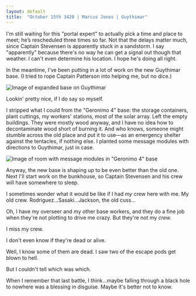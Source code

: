 ```yaml
---
layout: default
title:  "October 15th 3420 | Marcus Jones | Guythimar"
---
```


<p>I'm still waiting for this "portal expert" to actually pick a time and place to meet; he’s rescheduled three times so far. Not that the delays matter much, since Captain Stevensen is apparently stuck in a sandstorm. I say "apparently" because there's no way he can get a signal out though that weather. I can't even determine his location. I hope he's doing all right.</p>

<p>In the meantime, I've been putting in a lot of work on the new Guythimar base. (I tried to rope Captain Patterson into helping me, but no dice.)</p>

![Image of expanded base on Guythimar](https://nms-seventh-fleet.github.io/images/jones_3420-10-15_001.png)

<p>Lookin' pretty nice, if I do say so myself.</p>

<p>I stripped what I could from the "Geronimo 4" base: the storage containers, plant cuttings, my workers' stations, most of the solar array. Left the empty buildings. They were mostly wood anyway, and I have no idea how to decontaminate wood short of burning it. And who knows, someone might stumble across the old place and put it to use—as an emergency shelter against the tentacles, if nothing else. I planted some message modules with directions to Guythimar, just in case.</p>

![Image of room with message modules in "Geronimo 4" base](https://nms-seventh-fleet.github.io/images/jones_3420-10-15_002.png)

<p>Anyway, the new base is shaping up to be even better than the old one. Next I'll start work on the bunkhouse, so Captain Stevensen and his crew will have somewhere to sleep.</p>

<p>I sometimes wonder what it would be like if I had <i>my</i> crew here with me. My old crew. Rodriguez...Sasaki...Jackson, the old cuss...</p>

<p>Oh, I have my overseer and my other base workers, and they do a fine job when they're not plotting to drive me crazy. But they're not my <i>crew.</i></p>

<p>I miss my crew.</p>

<p>I don't even know if they're dead or alive.</p>

<p>Well, I know some of them are dead. I saw two of the escape pods get blown to hell.</p>

<p>But I couldn't tell which was which.</p>

<p>When I remember that last battle, I think...maybe falling through a black hole to nowhere was a blessing in disguise. Maybe it's better not to know.</p>

<!--more-->
